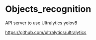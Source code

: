 # Objects_recognition
API server to use Ultralytics yolov8

https://github.com/ultralytics/ultralytics

